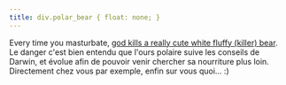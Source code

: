 ```yaml
---
title: div.polar_bear { float: none; }
---
```


Every time you masturbate, [god kills a really cute white fluffy (killer)
bear](http://science.slashdot.org/article.pl?sid=05/12/18/079222&from=rss). Le
danger c'est bien entendu que l'ours polaire suive les conseils de Darwin, et
évolue afin de pouvoir venir chercher sa nourriture plus loin. Directement
chez vous par exemple, enfin sur vous quoi... :)

